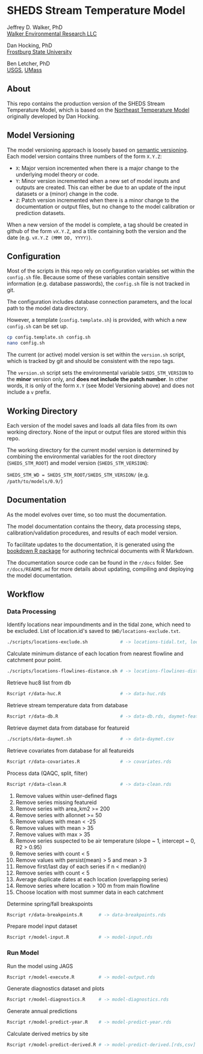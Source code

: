 SHEDS Stream Temperature Model
==============================

Jeffrey D. Walker, PhD  
[Walker Environmental Research LLC](https://walkerenvres.com/)

Dan Hocking, PhD  
[Frostburg State University](http://hockinglab.weebly.com/)

Ben Letcher, PhD  
[USGS](https://www.lsc.usgs.gov/?q=cafb-research), [UMass](https://eco.umass.edu/people/faculty/letcher-ben/)

## About

This repo contains the production version of the SHEDS Stream Temperature Model, which is based on the [Northeast Temperature Model](https://github.com/Conte-Ecology/conteStreamTemperature_northeast) originally developed by Dan Hocking.

## Model Versioning

The model versioning approach is loosely based on [semantic versioning](https://semver.org/). Each model version contains three numbers of the form `X.Y.Z`:

- `X`: Major version incremented when there is a major change to the underlying model theory or code.
- `Y`: Minor version incremented when a new set of model inputs and outputs are created. This can either be due to an update of the input datasets or a (minor) change in the code.
- `Z`: Patch version incremented when there is a minor change to the documentation or output files, but no change to the model calibration or prediction datasets.

When a new version of the model is complete, a tag should be created in github of the form `vX.Y.Z`, and a title containing both the version and the date (e.g. `vX.Y.Z (MMM DD, YYYY)`).

## Configuration

Most of the scripts in this repo rely on configuration variables set within the `config.sh` file. Because some of these variables contain sensitive information (e.g. database passwords), the `config.sh` file is not tracked in git. 

The configuration includes database connection parameters, and the local path to the model data directory.

However, a template (`config.template.sh`) is provided, with which a new `config.sh` can be set up. 

```bash
cp config.template.sh config.sh
nano config.sh
```

The current (or active) model version is set within the `version.sh` script, which is tracked by git and should be consistent with the repo tags.

The `version.sh` script sets the environmental variable `SHEDS_STM_VERSION` to the **minor** version only, and **does not include the patch number**. In other words, it is only of the form `X.Y` (see Model Versioning above) and does not include a `v` prefix.


## Working Directory

Each version of the model saves and loads all data files from its own working directory. None of the input or output files are stored within this repo.

The working directory for the current model version is determined by combining the environmental variables for the root directory (`SHEDS_STM_ROOT`) and model version (`SHEDS_STM_VERSION`):

`SHEDS_STM_WD = SHEDS_STM_ROOT/SHEDS_STM_VERSION/` (e.g. `/path/to/models/0.9/`)


## Documentation

As the model evolves over time, so too must the documentation.

The model documentation contains the theory, data processing steps, calibration/validation procedures, and results of each model version.

To facilitate updates to the documentation, it is generated using the [bookdown R package](https://bookdown.org/yihui/bookdown/) for authoring technical documents with R Markdown.

The documentation source code can be found in the `r/docs` folder. See `r/docs/README.md` for more details about updating, compiling and deploying the model documentation.


## Workflow

### Data Processing

Identify locations near impoundments and in the tidal zone, which need to be excluded. List of location.id's saved to `$WD/locations-exclude.txt`.

```bash
./scripts/locations-exclude.sh            # -> locations-tidal.txt, locations-impoundment.txt, locations-exclude.txt
```

Calculate minimum distance of each location from nearest flowline and catchment pour point.

```bash
./scripts/locations-flowlines-distance.sh # -> locations-flowlines-distance.csv
```

Retrieve huc8 list from db

```bash
Rscript r/data-huc.R                      # -> data-huc.rds
```

Retrieve stream temperature data from database

```bash
Rscript r/data-db.R                       # -> data-db.rds, daymet-featureid_year.csv
```

Retrieve daymet data from database for featureid

```bash
./scripts/data-daymet.sh                  # -> data-daymet.csv
```

Retrieve covariates from database for all featureids

```bash
Rscript r/data-covariates.R               # -> covariates.rds
```

Process data (QAQC, split, filter)

```bash
Rscript r/data-clean.R                    # -> data-clean.rds
```

1. Remove values within user-defined flags  
2. Remove series missing featureid  
3. Remove series with area_km2 >= 200  
4. Remove series with allonnet >= 50  
5. Remove values with mean < -25  
6. Remove values with mean > 35  
7. Remove values with max > 35  
8. Remove series suspected to be air temperature (slope ~ 1, intercept ~ 0, R2 > 0.95)  
9. Remove series with count < 5  
10. Remove values with persist(mean) > 5 and mean > 3  
11. Remove first/last day of each series if n < median(n)  
12. Remove series with count < 5  
13. Average duplicate dates at each location (overlapping series)  
14. Remove series where location > 100 m from main flowline  
15. Choose location with most summer data in each catchment

Determine spring/fall breakspoints

```bash
Rscript r/data-breakpoints.R      # -> data-breakpoints.rds
```

Prepare model input dataset

```bash
Rscript r/model-input.R           # -> model-input.rds
```

### Run Model

Run the model using JAGS

```bash
Rscript r/model-execute.R         # -> model-output.rds
```

Generate diagnostics dataset and plots

```bash
Rscript r/model-diagnostics.R     # -> model-diagnostics.rds
```

Generate annual predictions

```bash
Rscript r/model-predict-year.R    # -> model-predict-year.rds
```

Calculate derived metrics by site

```bash
Rscript r/model-predict-derived.R # -> model-predict-derived.[rds,csv]
```
